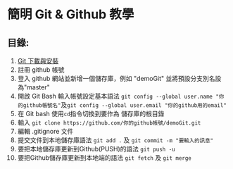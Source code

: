 # 簡明 Git & Github 教學## 目錄:1. [Git 下載與安裝](git-download-install.md)2. 註冊 github 帳號3. 登入 github 網站並新增一個儲存庫，例如 "demoGit" 並將預設分支別名設為"master"2. 開啟 Git Bash 輸入帳號設定基本語法 `git config --global user.name "你的github帳號名"`及`git config --global user.email "你的github用的email"`4. 在 Git bash 使用`cd`指令切換到要作為 儲存庫的根目錄5. 輸入 `git clone https://github.com/你的github帳號/demoGit.git`6. 編輯 .gitignore 文件7. 提交文件到本地儲存庫語法 `git add .` 及 `git commit -m "要輸入的訊息"`8. 要把本地儲存庫更新到Github(PUSH)的語法 `git push -u`9. 要把Github儲存庫更新到本地端的語法 `git fetch` 及 `git merge`
